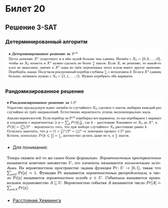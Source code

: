 # Билет 20
## Решение 3-SAT
### Детерминированный алгоритм
![Определение](../algo_data/ticket_20_1.png)

### Рандомизированное решение
![Определение](../algo_data/ticket_20_2.png)

- Для понимания:

![Определение](../algo_data/ticket_20_3.png)

- [Расстояние Хемминга](https://qna.habr.com/q/255468)